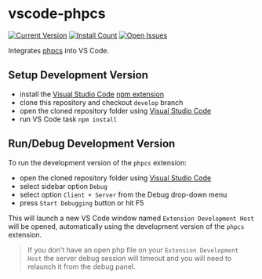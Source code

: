 # vscode-phpcs

[![Current Version](https://vsmarketplacebadge.apphb.com/version/ikappas.phpcs.svg)](https://marketplace.visualstudio.com/items?itemName=ikappas.phpcs)
[![Install Count](https://vsmarketplacebadge.apphb.com/installs/ikappas.phpcs.svg)](https://marketplace.visualstudio.com/items?itemName=ikappas.phpcs)
[![Open Issues](https://vsmarketplacebadge.apphb.com/rating/ikappas.phpcs.svg)](https://marketplace.visualstudio.com/items?itemName=ikappas.phpcs)

Integrates [phpcs](https://github.com/squizlabs/PHP_CodeSniffer.git) into VS Code.

## Setup Development Version

- install the [Visual Studio Code](https://code.visualstudio.com/) [npm extension](https://marketplace.visualstudio.com/items?itemName=eg2.vscode-npm-script)
- clone this repository and checkout `develop` branch
- open the cloned repository folder using [Visual Studio Code](https://code.visualstudio.com/)
- run VS Code task `npm install`

## Run/Debug Development Version

To run the development version of the `phpcs` extension:

- open the cloned repository folder using [Visual Studio Code](https://code.visualstudio.com/)
- select sidebar option `Debug`
- select option `Client + Server` from the Debug drop-down menu
- press `Start Debugging` button or hit F5

This will launch a new VS Code window named `Extension Development Host` will be opened, automatically using the development version of the `phpcs` extension.

> If you don't have an open php file on your `Extension Development Host` the server debug session will timeout and you will need to relaunch it from the debug panel.
